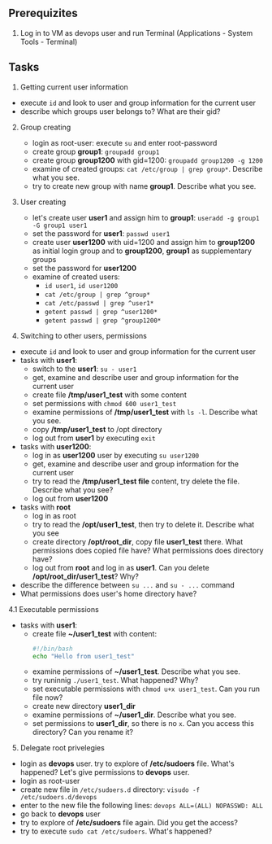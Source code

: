 ## Prerequizites
1. Log in to VM as devops user and run Terminal (Applications - System Tools - Terminal)
  
## Tasks

1. Getting current user information
  - execute `id` and look to user and group information for the current user
  - describe which groups user belongs to? What are their gid?
  
2. Group creating
    - login as root-user: execute `su` and enter root-password
    - create group **group1**: `groupadd group1`
    - create group **group1200** with gid=1200: `groupadd group1200 -g 1200`
    - examine of created groups: `cat /etc/group | grep group*`. Describe what you see.
    - try to create new group with name **group1**. Describe what you see.
  
3. User creating
    - let's create user **user1** and assign him to **group1**: `useradd -g group1 -G group1 user1`
    - set the password for **user1**: `passwd user1`
    - create user **user1200** with uid=1200 and assign him to **group1200** as initial login group and to **group1200**, **group1** as supplementary groups
    - set the password for **user1200**
    - examine of created users:
      - `id user1`, `id user1200`
      - `cat /etc/group | grep ^group*`
      - `cat /etc/passwd | grep ^user1*`
      - `getent passwd | grep ^user1200*`
      - `getent passwd | grep ^group1200*`
  
4. Switching to other users, permissions
  - execute `id` and look to user and group information for the current user
  - tasks with **user1**:
    - switch to the **user1**: `su - user1`
    - get, examine and describe user and group information for the current user
    - create file **/tmp/user1_test** with some content
    - set permissions with `chmod 600 user1_test`
    - examine permissions of **/tmp/user1_test** with `ls -l`. Describe what you see.
    - copy **/tmp/user1_test** to /opt directory
    - log out from **user1** by executing `exit`
  - tasks with **user1200**:
    - log in as **user1200** user by executing `su user1200`
    - get, examine and describe user and group information for the current user
    - try to read the **/tmp/user1_test file** content, try delete the file. Describe what you see?
    - log out from **user1200**
  - tasks with **root**
    - log in as root
    - try to read the **/opt/user1_test**, then try to delete it. Describe what you see
    - create directory **/opt/root_dir**, copy file **user1_test** there. What permissions does copied file have? What
      permissions does directory have?
    - log out from **root** and log in as **user1**. Can you delete **/opt/root_dir/user1_test**? Why?
  - describe the difference between `su ...` and `su - ...` command
  - What permissions does user's home directory have?
  
4.1 Executable permissions
  - tasks with **user1**:
    - create file **~/user1_test** with content:
      ```bash
      #!/bin/bash
      echo "Hello from user1_test"
      ```
    - examine permissions of **~/user1_test**. Describe what you see.
    - try runinnig `./user1_test`. What happened? Why?
    - set executable permissions with `chmod u+x user1_test`. Can you run file now?
    - create new directory **user1_dir**
    - examine permissions of **~/user1_dir**. Describe what you see.
    - set permissions to **user1_dir**, so there is no `x`. Can you access this directory? Can you rename it? 
    
5. Delegate root privelegies
  - login as **devops** user. try to explore of **/etc/sudoers** file. What's happened? Let's give permissions to **devops** user.
  - login as root-user
  - create new file in `/etc/sudoers.d` directory: `visudo -f /etc/sudoers.d/devops`
  - enter to the new file the following lines: `devops ALL=(ALL) NOPASSWD: ALL`
  - go back to **devops** user
  - try to explore of **/etc/sudoers** file again.  Did you get the access?
  - try to execute `sudo cat /etc/sudoers`. What's happened?
